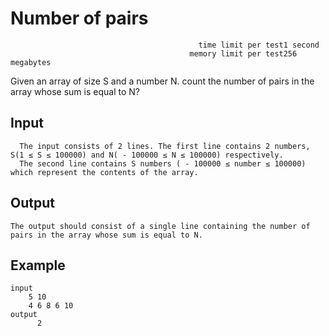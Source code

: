 # Number of pairs
                                              time limit per test1 second
                                            memory limit per test256 megabytes

Given an array of size S and a number N. count the number of pairs in the array whose sum is equal to N?

## Input
      The input consists of 2 lines. The first line contains 2 numbers, S(1 ≤ S ≤ 100000) and N( - 100000 ≤ N ≤ 100000) respectively. 
      The second line contains S numbers ( - 100000 ≤ number ≤ 100000) which represent the contents of the array.

## Output
    The output should consist of a single line containing the number of pairs in the array whose sum is equal to N.

## Example
    input
        5 10
        4 6 8 6 10
    output
          2
